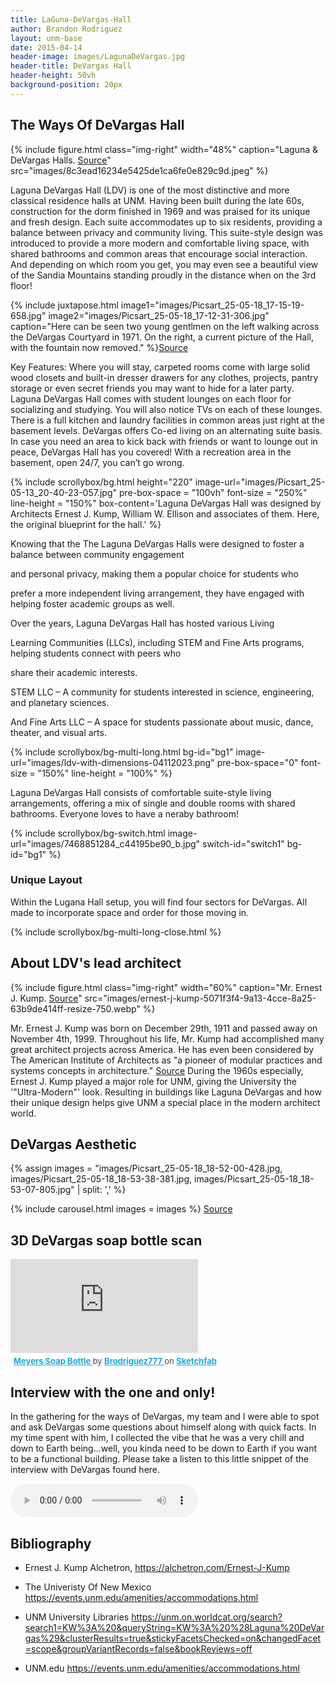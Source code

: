 ```yaml
---
title: LaGuna-DeVargas-Hall
author: Brandon Rodriguez
layout: unm-base
date: 2015-04-14
header-image: images/LagunaDeVargas.jpg
header-title: DeVargas Hall
header-height: 50vh
background-position: 20px
---
```



## The Ways Of DeVargas Hall


{% include figure.html class="img-right" width="48%" caption="Laguna & DeVargas Halls. [Source](https://issuu.com/unmreslife/docs/housing_recruitment_brochure_2022-23_rev7_for_issu)" src="images/8c3ead16234e5425de1ca6fe0e829c9d.jpeg" %}




Laguna DeVargas Hall (LDV) is one of the most distinctive and more classical residence halls at UNM. Having been built during the late 60s, construction for the dorm finished in 1969 and was praised for its unique and fresh design. Each suite accommodates up to six residents, providing a balance between privacy and community living. This suite-style design was introduced to provide a more modern and comfortable living space, with shared bathrooms and common areas that encourage social interaction. And depending on which room you get, you may even see a beautiful view of the Sandia Mountains standing proudly in the distance when on the 3rd floor!

{% include juxtapose.html
image1="images/Picsart_25-05-18_17-15-19-658.jpg"
image2="images/Picsart_25-05-18_17-12-31-306.jpg"
caption="Here can be seen two young gentlmen on the left walking across the DeVargas Courtyard in 1971. On the right, a current picture of the Hall, with the fountain now removed."
%}[Source](https://unm.on.worldcat.org/search?search1=KW%3A%20&queryString=KW%3A%20%28Laguna%20DeVargas%29&clusterResults=true&stickyFacetsChecked=on&changedFacet=scope&groupVariantRecords=false&bookReviews=off)



Key Features:
Where you will stay, carpeted rooms come with large solid wood closets and built-in dresser drawers for any clothes, projects, pantry storage or even secret friends you may want to hide for a later party. 
Laguna DeVargas Hall comes with student lounges on each floor for socializing and studying. You will also notice TVs on each of these lounges. 
There is a full kitchen and laundry facilities in common areas just right at the basement levels.
DeVargas offers Co-ed living on an alternating suite basis.
In case you need an area to kick back with friends or want to lounge out in peace, DeVargas Hall has you covered! With a recreation area in the basement, open 24/7, you can’t go wrong. 


{% include scrollybox/bg.html
  height="220"
  image-url="images/Picsart_25-05-13_20-40-23-057.jpg"
  pre-box-space = "100vh"
  font-size = "250%"
  line-height = "150%"
  box-content='Laguna DeVargas Hall was designed by Architects Ernest J. Kump, William W. Ellison and associates of them. Here, the original blueprint for the hall.'
%}


Knowing that the The Laguna DeVargas Halls were designed to foster a balance between community engagement 

and personal privacy, making them a popular choice for students who 

prefer a more independent living arrangement, they have engaged with helping foster academic groups as well. 

Over the years, Laguna DeVargas Hall has hosted various Living 

Learning Communities (LLCs), including STEM and Fine Arts programs, helping students connect with peers who 

share their academic interests.

STEM LLC – A community for students interested in science, engineering, and planetary sciences.

And Fine Arts LLC – A space for students passionate about music, dance, theater, and visual arts. 


<!-- this is an unclosed div that needs to be closed with bg-multi-long-close-->
{% include scrollybox/bg-multi-long.html
  bg-id="bg1"
  image-url="images/ldv-with-dimensions-04112023.png"
  pre-box-space="0"
  font-size = "150%"
  line-height = "100%"
%}



Laguna DeVargas Hall consists of comfortable suite-style living arrangements, offering a mix of single and double rooms with shared bathrooms. Everyone loves to have a neraby bathroom!



{% include scrollybox/bg-switch.html
  image-url="images/7468851284_c44195be90_b.jpg"
  switch-id="switch1"
  bg-id="bg1"
%}


### Unique Layout
Within the Lugana Hall setup, you will find four sectors for DeVargas. All made to incorporate space and order for those moving in. 




{% include scrollybox/bg-multi-long-close.html %}



## About LDV's lead architect
{% include figure.html class="img-right" width="60%" caption="Mr. Ernest J. Kump. [Source](https://alchetron.com/Ernest-J-Kump)" src="images/ernest-j-kump-5071f3f4-9a13-4cce-8a25-63b9de414ff-resize-750.webp" %}

Mr. Ernest J. Kump was born on December 29th, 1911 and passed away on November 4th, 1999. Throughout his life, Mr. Kump had accomplished many great architect projects across America. He has even been considered by The American Institute of Architects as "a pioneer of modular practices and systems concepts in architecture." [Source](https://alchetron.com/Ernest-J-Kump) During the 1960s especially, Ernest J. Kump played a major role for UNM, giving the University the '"Ultra-Modern"' look. Resulting in buildings like Laguna DeVargas and how their
unique design helps give UNM a special place in the modern architect world. 


## DeVargas Aesthetic



{% assign images = 
"images/Picsart_25-05-18_18-52-00-428.jpg,
images/Picsart_25-05-18_18-53-38-381.jpg,
images/Picsart_25-05-18_18-53-07-805.jpg" | split: ','
%}

{% include carousel.html
images = images 
%}
[Source](https://unm.on.worldcat.org/search?search1=KW%3A%20&queryString=KW%3A%20%28Laguna%20DeVargas%29&clusterResults=true&stickyFacetsChecked=on&changedFacet=scope&groupVariantRecords=false&bookReviews=off)


## 3D DeVargas soap bottle scan 
<div class="sketchfab-embed-wrapper"> <iframe title="Meyers Soap Bottle" frameborder="0" allowfullscreen mozallowfullscreen="true" webkitallowfullscreen="true" allow="autoplay; fullscreen; xr-spatial-tracking" xr-spatial-tracking execution-while-out-of-viewport execution-while-not-rendered web-share src="https://sketchfab.com/models/51017e01c9084e36a3fb98781a4c59f4/embed"> </iframe> <p style="font-size: 13px; font-weight: normal; margin: 5px; color: #4A4A4A;"> <a href="https://sketchfab.com/3d-models/meyers-soap-bottle-51017e01c9084e36a3fb98781a4c59f4?utm_medium=embed&utm_campaign=share-popup&utm_content=51017e01c9084e36a3fb98781a4c59f4" target="_blank" rel="nofollow" style="font-weight: bold; color: #1CAAD9;"> Meyers Soap Bottle </a> by <a href="https://sketchfab.com/Brodriguez777?utm_medium=embed&utm_campaign=share-popup&utm_content=51017e01c9084e36a3fb98781a4c59f4" target="_blank" rel="nofollow" style="font-weight: bold; color: #1CAAD9;"> Brodriguez777 </a> on <a href="https://sketchfab.com?utm_medium=embed&utm_campaign=share-popup&utm_content=51017e01c9084e36a3fb98781a4c59f4" target="_blank" rel="nofollow" style="font-weight: bold; color: #1CAAD9;">Sketchfab</a></p></div>



## Interview with the one and only!
In the gathering for the ways of DeVargas, my team and I were able to spot and ask DeVargas some questions about himself along with quick facts. In my time spent with him, I collected the vibe that he was a very chill and down to Earth being...well, you kinda need to be down to Earth if you want to be a functional building. Please take a listen to this little snippet of the interview with DeVargas found here. 

<audio controls src="code-narration.mp3"></audio>

## Bibliography

- Ernest J. Kump Alchetron, https://alchetron.com/Ernest-J-Kump
  
- The Univeristy Of New Mexico https://events.unm.edu/amenities/accommodations.html

- UNM University Libraries https://unm.on.worldcat.org/search?search1=KW%3A%20&queryString=KW%3A%20%28Laguna%20DeVargas%29&clusterResults=true&stickyFacetsChecked=on&changedFacet=scope&groupVariantRecords=false&bookReviews=off


- UNM.edu https://events.unm.edu/amenities/accommodations.html

